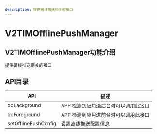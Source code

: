 ```yaml
---
description: 提供离线推送相关的接口
---
```


# V2TIMOfflinePushManager

## V2TIMOfflinePushManager功能介绍

提供离线推送相关的接口

## API目录

| API                  | 描述                   |
| -------------------- | -------------------- |
| doBackground         | APP 检测到应用退后台时可以调用此接口 |
| doForeground         | APP 检测到应用进前台时可以调用此接口 |
| setOfflinePushConfig | 设置离线推送配置信息           |
